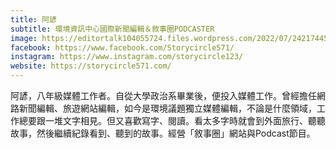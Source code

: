 ```yaml
---
title: 阿諺
subtitle: 環境資訊中心國際新聞編輯＆敘事圈PODCASTER
image: https://editortalk104055724.files.wordpress.com/2022/07/242174456_4496472523744398_7219232016287840477_n.jpg?w=300
facebook: https://www.facebook.com/Storycircle571/
instagram: https://www.instagram.com/storycircle123/
website: https://storycircle571.com/
---
```

阿諺，八年級媒體工作者。自從大學政治系畢業後，便投入媒體工作。曾經擔任網路新聞編輯、旅遊網站編輯，如今是環境議題獨立媒體編輯，不論是什麼領域，工作總要跟一堆文字相見。但又喜歡寫字、閱讀。看太多字時就會到外面旅行、聽聽故事，然後繼續紀錄看到、聽到的故事。經營「敘事圈」網站與Podcast節目。